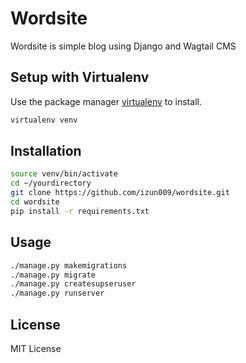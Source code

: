 # Wordsite

Wordsite is simple blog using Django and Wagtail CMS

## Setup with Virtualenv

Use the package manager [virtualenv](https://pypi.org/project/virtualenv/) to install.

```bash
virtualenv venv
```

## Installation


```bash
source venv/bin/activate
cd ~/yourdirectory
git clone https://github.com/izun009/wordsite.git
cd wordsite
pip install -r requirements.txt
```


## Usage

```bash
./manage.py makemigrations
./manage.py migrate
./manage.py createsupseruser
./manage.py runserver
```

## License
MIT License
